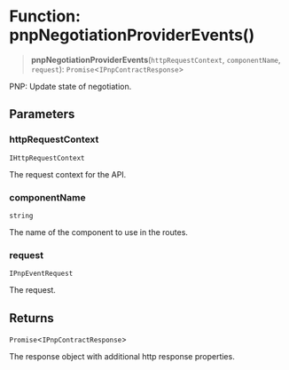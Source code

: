 # Function: pnpNegotiationProviderEvents()

> **pnpNegotiationProviderEvents**(`httpRequestContext`, `componentName`, `request`): `Promise`\<`IPnpContractResponse`\>

PNP: Update state of negotiation.

## Parameters

### httpRequestContext

`IHttpRequestContext`

The request context for the API.

### componentName

`string`

The name of the component to use in the routes.

### request

`IPnpEventRequest`

The request.

## Returns

`Promise`\<`IPnpContractResponse`\>

The response object with additional http response properties.
